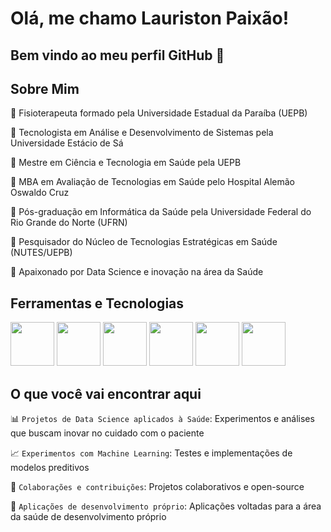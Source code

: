 # Olá, me chamo Lauriston Paixão! 
## Bem vindo ao meu perfil GitHub 👋

## Sobre Mim

:large_blue_diamond: Fisioterapeuta formado pela Universidade Estadual da Paraíba (UEPB)

:large_blue_diamond: Tecnologista em Análise e Desenvolvimento de Sistemas pela Universidade Estácio de Sá 

:large_blue_diamond: Mestre em Ciência e Tecnologia em Saúde pela UEPB

:large_blue_diamond: MBA em Avaliação de Tecnologias em Saúde pelo Hospital Alemão Oswaldo Cruz

:large_blue_diamond: Pós-graduação em Informática da Saúde pela Universidade Federal do Rio Grande do Norte (UFRN)

:large_blue_diamond: Pesquisador do Núcleo de Tecnologias Estratégicas em Saúde (NUTES/UEPB)

:large_blue_diamond: Apaixonado por Data Science e inovação na área da Saúde

## Ferramentas e Tecnologias

<img loading="lazy" src="https://cdn.jsdelivr.net/gh/devicons/devicon@latest/icons/mysql/mysql-original-wordmark.svg" width="70" height="70"/> <img loading="lazy" src="https://cdn.jsdelivr.net/gh/devicons/devicon@latest/icons/postgresql/postgresql-original-wordmark.svg" width="70" height="70"/> <img loading="lazy" src="https://cdn.jsdelivr.net/gh/devicons/devicon@latest/icons/python/python-original.svg" width="70" height="70"/> <img loading="lazy" src="https://cdn.jsdelivr.net/gh/devicons/devicon@latest/icons/pandas/pandas-original-wordmark.svg" width="70" height="70"/>   <img loading="lazy" src="https://cdn.jsdelivr.net/gh/devicons/devicon@latest/icons/numpy/numpy-original-wordmark.svg" width="70" height="70"/> <img loading="lazy" src="https://cdn.jsdelivr.net/gh/devicons/devicon@latest/icons/scikitlearn/scikitlearn-original.svg" width="70" height="70"/> 

## O que você vai encontrar aqui

📊 `Projetos de Data Science aplicados à Saúde`: Experimentos e análises que buscam inovar no cuidado com o paciente

📈 `Experimentos com Machine Learning`: Testes e implementações de modelos preditivos

🤝 `Colaborações e contribuições`: Projetos colaborativos e open-source

📱 `Aplicações de desenvolvimento próprio`: Aplicações voltadas para a área da saúde de desenvolvimento próprio
                    
